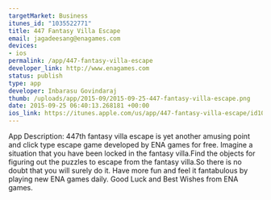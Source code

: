 ```yaml
--- 
targetMarket: Business
itunes_id: "1035522771"
title: 447 Fantasy Villa Escape
email: jagadeesang@enagames.com
devices: 
- ios
permalink: /app/447-fantasy-villa-escape
developer_link: http://www.enagames.com
status: publish
type: app
developer: Inbarasu Govindaraj
thumb: /uploads/app/2015-09/2015-09-25-447-fantasy-villa-escape.png
date: 2015-09-25 06:40:13.268181 +00:00
ios_link: https://itunes.apple.com/us/app/447-fantasy-villa-escape/id1035522771?mt=8
---
```


App Description:
      447th fantasy villa escape is yet another amusing point and click type escape game developed by ENA games for free. Imagine a situation that you have been locked in the fantasy villa.Find the objects for figuring out the puzzles to escape from the fantasy villa.So there is no doubt that you will surely do it. Have more fun and feel it fantabulous by playing new ENA games daily. Good Luck and Best Wishes from ENA games.
